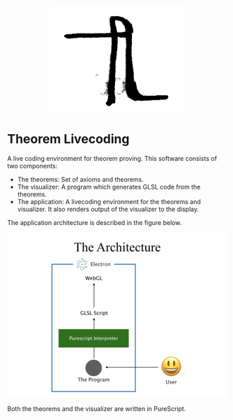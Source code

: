 <div align="center">
  <img src="tl.png">
</div>

# Theorem Livecoding

A live coding environment for theorem proving. This software consists of two components:

- The theorems: Set of axioms and theorems.
- The visualizer: A program which generates GLSL code from the theorems.
- The application: A livecoding environment for the theorems and visualizer. It also renders output of the visualizer to the display.

The application architecture is described in the figure below.

![](architecture.png)

Both the theorems and the visualizer are written in PureScript.